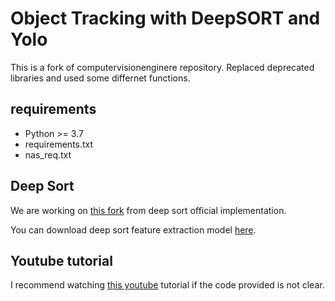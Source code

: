 # Object Tracking with DeepSORT and Yolo

This is a fork of computervisionenginere repository. Replaced deprecated libraries and used some differnet functions.

## requirements

- Python >= 3.7
- requirements.txt
- nas_req.txt

## Deep Sort

We are working on [this fork](https://github.com/Charitonos/deep_sort.git) from deep sort official implementation.

You can download deep sort feature extraction model [here](https://drive.google.com/open?id=18fKzfqnqhqW3s9zwsCbnVJ5XF2JFeqMp).

## Youtube tutorial

I recommend watching [this youtube](htts://www.youtube.com/watch?v=jIRRuGN0j5E) tutorial if the code provided is not clear.


